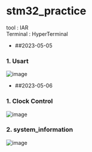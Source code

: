 # stm32_practice
tool : IAR  
Terminal : HyperTerminal  
  
- ##2023-05-05 
### 1. Usart 
![image](https://user-images.githubusercontent.com/94602114/236396892-758c89d9-6c9e-48f3-8c97-89c6042ac33b.png)

- ##2023-05-06  
### 1. Clock Control
![image](https://user-images.githubusercontent.com/94602114/236626607-1a8e4179-5c56-46f3-a78c-25fe0a9682af.png)
  
### 2. system_information  
![image](https://user-images.githubusercontent.com/94602114/236626585-1837623a-fbf1-4be7-8698-383501fab2b1.png)
